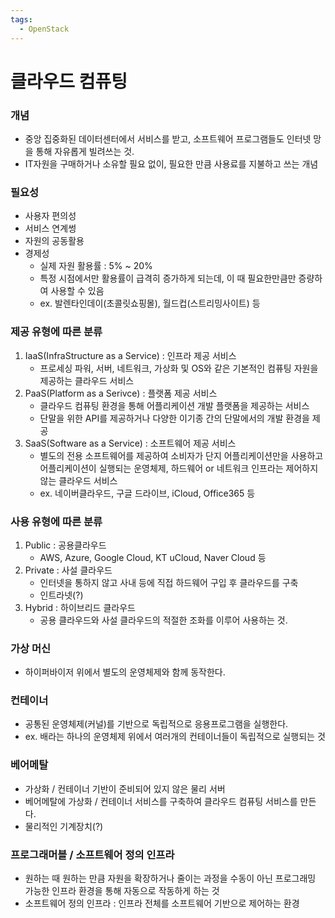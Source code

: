 ```yaml
---
tags:
  - OpenStack
---
```


# 클라우드 컴퓨팅
### 개념
* 중앙 집중화된 데이터센터에서 서비스를 받고, 소프트웨어 프로그램들도 인터넷 망을 통해 자유롭게 빌려쓰는 것.
* IT자원을 구매하거나 소유할 필요 없이, 필요한 만큼 사용료를 지불하고 쓰는 개념

### 필요성
* 사용자 편의성
* 서비스 연계썽
* 자원의 공동활용
* 경제성
	* 실제 자원 활용률 : 5% ~ 20%
	* 특정 시점에서만 활용률이 급격히 증가하게 되는데, 이 때 필요한만큼만 증량하여 사용할 수 있음
	* ex. 발렌타인데이(초콜릿쇼핑몰), 월드컵(스트리밍사이트) 등

### 제공 유형에 따른 분류
1. IaaS(InfraStructure as a Service) : 인프라 제공 서비스
	* 프로세싱 파워, 서버, 네트워크, 가상화 및 OS와 같은 기본적인 컴퓨팅 자원을 제공하는 클라우드 서비스
2. PaaS(Platform as a Serivce) : 플랫폼 제공 서비스
	* 클라우드 컴퓨팅 환경을 통해 어플리케이션 개발 플랫폼을 제공하는 서비스
	* 단말을 위한 API를 제공하거나 다양한 이기종 간의 단말에서의 개발 환경을 제공
3.  SaaS(Software as a Service) : 소프트웨어 제공 서비스
	* 별도의 전용 소프트웨어를 제공하여 소비자가 단지 어플리케이션만을 사용하고 어플리케이션이 실행되는 운영체제, 하드웨어 or 네트워크 인프라는 제어하지 않는 클라우드 서비스
	* ex. 네이버클라우드, 구글 드라이브, iCloud, Office365 등

### 사용 유형에 따른 분류
1. Public : 공용클라우드
	* AWS, Azure, Google Cloud, KT uCloud, Naver Cloud 등
2. Private : 사설 클라우드
	* 인터넷을 통하지 않고 사내 등에 직접 하드웨어 구입 후 클라우드를 구축
	* 인트라넷(?)
3. Hybrid : 하이브리드 클라우드
	* 공용 클라우드와 사설 클라우드의 적절한 조화를 이루어 사용하는 것.

### 가상 머신
* 하이퍼바이저 위에서 별도의 운영체제와 함께 동작한다.

### 컨테이너
* 공통된 운영체제(커널)를 기반으로 독립적으로 응용프로그램을 실행한다.
* ex. 배라는 하나의 운영체제 위에서 여러개의 컨테이너들이 독립적으로 실행되는 것

### 베어메탈
* 가상화 / 컨테이너 기반이 준비되어 있지 않은 물리 서버
* 베어메탈에 가상화 / 컨테이너 서비스를 구축하여 클라우드 컴퓨팅 서비스를 만든다.
* 물리적인 기계장치(?)

### 프로그래머블 / 소프트웨어 정의 인프라
* 원하는 때 원하는 만큼 자원을 확장하거나 줄이는 과정을 수동이 아닌 프로그래밍 가능한 인프라 환경을 통해 자동으로 작동하게 하는 것
* 소프트웨어 정의 인프라 : 인프라 전체를 소프트웨어 기반으로 제어하는 환경